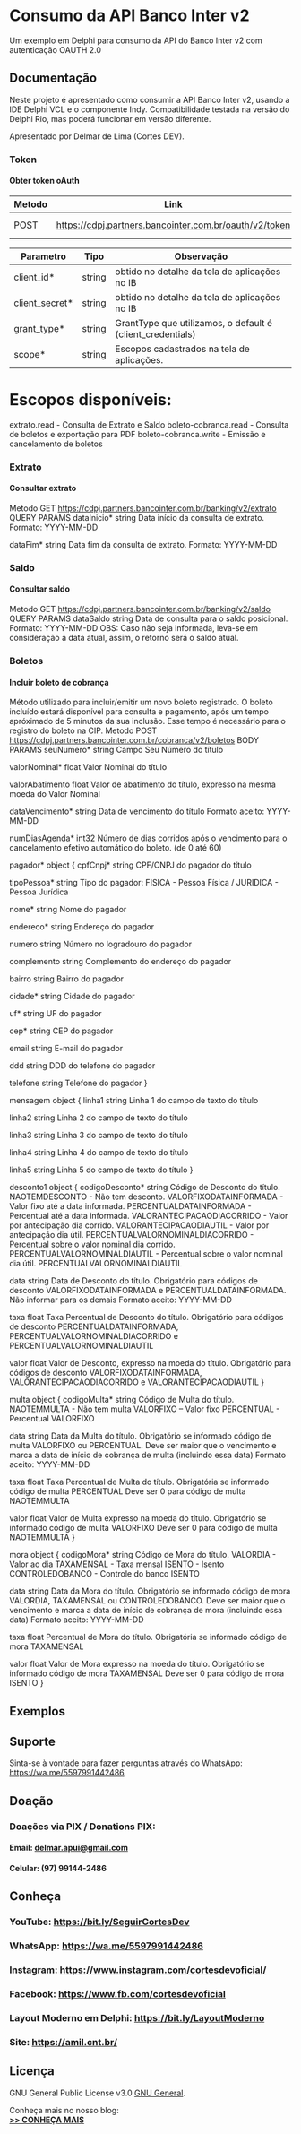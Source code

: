 # Consumo da API Banco Inter v2
Um exemplo em Delphi para consumo da API do Banco Inter v2 com autenticação OAUTH 2.0
## Documentação
Neste projeto é apresentado como consumir a API Banco Inter v2, usando a IDE Delphi VCL e o componente Indy.
Compatibilidade testada na versão do Delphi Rio, mas poderá funcionar em versão diferente.

Apresentado por Delmar de Lima (Cortes DEV).
### Token
#### Obter token oAuth
| Metodo                     | Link                                                         | Tipo                 |
| -------------------------- | ------------------------------------------------------------ | -------------------- |
| POST                       | https://cdpj.partners.bancointer.com.br/oauth/v2/token       | FORM DATA            |


| Parametro                  | Tipo            | Observação                                                        |
| -------------------------- | --------------- | ----------------------------------------------------------------- |
| client_id*                 | string          | obtido no detalhe da tela de aplicações no IB                     |
| client_secret*             | string          | obtido no detalhe da tela de aplicações no IB                     |
| grant_type*                | string          | GrantType que utilizamos, o default é (client_credentials)        |
| scope*                     | string          | Escopos cadastrados na tela de aplicações.                        |

Escopos disponíveis:
====================
extrato.read - Consulta de Extrato e Saldo
boleto-cobranca.read - Consulta de boletos e exportação para PDF
boleto-cobranca.write - Emissão e cancelamento de boletos

### Extrato
#### Consultar extrato
Metodo GET
https://cdpj.partners.bancointer.com.br/banking/v2/extrato
QUERY PARAMS
dataInicio* string
Data início da consulta de extrato.
Formato: YYYY-MM-DD

dataFim* string
Data fim da consulta de extrato.
Formato: YYYY-MM-DD

### Saldo
#### Consultar saldo
Metodo GET
https://cdpj.partners.bancointer.com.br/banking/v2/saldo
QUERY PARAMS
dataSaldo string
Data de consulta para o saldo posicional.
Formato: YYYY-MM-DD
OBS: Caso não seja informada, leva-se em consideração a data atual, assim, o retorno será o saldo atual.

### Boletos
#### Incluir boleto de cobrança
Método utilizado para incluir/emitir um novo boleto registrado.
O boleto incluído estará disponível para consulta e pagamento, após um tempo apróximado de 5 minutos da sua inclusão. Esse tempo é necessário para o registro do boleto na CIP.
Metodo POST
https://cdpj.partners.bancointer.com.br/cobranca/v2/boletos
BODY PARAMS
seuNumero* string
Campo Seu Número do título

valorNominal* float
Valor Nominal do título

valorAbatimento float
Valor de abatimento do título, expresso na mesma moeda do Valor Nominal

dataVencimento* string
Data de vencimento do título
Formato aceito: YYYY-MM-DD

numDiasAgenda* int32
Número de dias corridos após o vencimento para o cancelamento efetivo automático do boleto. (de 0 até 60)

pagador* object
{
cpfCnpj* string
CPF/CNPJ do pagador do título

tipoPessoa* string
Tipo do pagador: FISICA - Pessoa Física / JURIDICA - Pessoa Jurídica

nome* string
Nome do pagador

endereco* string
Endereço do pagador

numero string
Número no logradouro do pagador

complemento string
Complemento do endereço do pagador

bairro string
Bairro do pagador

cidade* string
Cidade do pagador

uf* string
UF do pagador

cep* string
CEP do pagador

email string
E-mail do pagador

ddd string
DDD do telefone do pagador

telefone string
Telefone do pagador
} 

mensagem object
{
linha1 string
Linha 1 do campo de texto do título

linha2 string
Linha 2 do campo de texto do título

linha3 string
Linha 3 do campo de texto do título

linha4 string
Linha 4 do campo de texto do título

linha5 string
Linha 5 do campo de texto do título
}

desconto1 object
{
codigoDesconto* string
Código de Desconto do título.
NAOTEMDESCONTO - Não tem desconto.
VALORFIXODATAINFORMADA - Valor fixo até a data informada.
PERCENTUALDATAINFORMADA - Percentual até a data informada.
VALORANTECIPACAODIACORRIDO - Valor por antecipação dia corrido.
VALORANTECIPACAODIAUTIL - Valor por antecipação dia útil.
PERCENTUALVALORNOMINALDIACORRIDO - Percentual sobre o valor nominal dia corrido.
PERCENTUALVALORNOMINALDIAUTIL - Percentual sobre o valor nominal dia útil.
PERCENTUALVALORNOMINALDIAUTIL

data string
Data de Desconto do título.
Obrigatório para códigos de desconto VALORFIXODATAINFORMADA e PERCENTUALDATAINFORMADA. Não informar para os demais
Formato aceito: YYYY-MM-DD

taxa float
Taxa Percentual de Desconto do título.
Obrigatório para códigos de desconto PERCENTUALDATAINFORMADA, PERCENTUALVALORNOMINALDIACORRIDO e PERCENTUALVALORNOMINALDIAUTIL

valor float
Valor de Desconto, expresso na moeda do título.
Obrigatório para códigos de desconto VALORFIXODATAINFORMADA, VALORANTECIPACAODIACORRIDO e VALORANTECIPACAODIAUTIL
}

multa object
{
codigoMulta* string
Código de Multa do título.
NAOTEMMULTA - Não tem multa
VALORFIXO – Valor fixo
PERCENTUAL - Percentual
VALORFIXO

data string
Data da Multa do título.
Obrigatório se informado código de multa VALORFIXO ou PERCENTUAL.
Deve ser maior que o vencimento e marca a data de início de cobrança de multa (incluindo essa data)
Formato aceito: YYYY-MM-DD

taxa float
Taxa Percentual de Multa do título. Obrigatória se informado código de multa PERCENTUAL
Deve ser 0 para código de multa NAOTEMMULTA

valor float
Valor de Multa expresso na moeda do título.
Obrigatório se informado código de multa VALORFIXO
Deve ser 0 para código de multa NAOTEMMULTA
}

mora object
{
codigoMora* string
Código de Mora do título.
VALORDIA - Valor ao dia
TAXAMENSAL - Taxa mensal
ISENTO - Isento
CONTROLEDOBANCO - Controle do banco
ISENTO

data string
Data da Mora do título.
Obrigatório se informado código de mora VALORDIA, TAXAMENSAL ou CONTROLEDOBANCO.
Deve ser maior que o vencimento e marca a data de início de cobrança de mora (incluindo essa data)
Formato aceito: YYYY-MM-DD

taxa float
Percentual de Mora do título.
Obrigatória se informado código de mora TAXAMENSAL

valor float
Valor de Mora expresso na moeda do título.
Obrigatório se informado código de mora TAXAMENSAL
Deve ser 0 para código de mora ISENTO
}

## Exemplos


## Suporte
Sinta-se à vontade para fazer perguntas através do WhatsApp: https://wa.me/5597991442486

## Doação
### Doações via PIX / Donations PIX: 
#### Email: delmar.apui@gmail.com
#### Celular: (97) 99144-2486

## Conheça
### YouTube: https://bit.ly/SeguirCortesDev
### WhatsApp: https://wa.me/5597991442486
### Instagram: https://www.instagram.com/cortesdevoficial/
### Facebook: https://www.fb.com/cortesdevoficial
### Layout Moderno em Delphi: https://bit.ly/LayoutModerno
### Site: https://amil.cnt.br/

## Licença
GNU General Public License v3.0 [GNU General][].

[GNU General]: https://raw.githubusercontent.com/delmardelima/Api_BancoInter_v2/main/LICENSE

Conheça mais no nosso blog: <br/>
**[>> CONHEÇA MAIS](https://www.amil.cnt.br/blog)**
